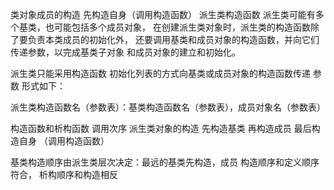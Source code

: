 类对象成员的构造 先构造自身（调用构造函数）
派生类构造函数 派生类可能有多个基类，也可能包括多个成员对象，
在创建派生类对象时，派生类的构造函数除了要负责本类成员的初始化外，
还要调用基类和成员对象的构造函数，并向它们传递参数，以完成基类子对象
和成员对象的建立和初始化。

派生类只能采用构造函数 初始化列表的方式向基类或成员对象的构造函数传递
参数
形式如下：

派生类构造函数名（参数表）：基类构造函数名（参数表），成员对象名（参数表）

构造函数和析构函数 调用次序 派生类对象的构造
先构造基类
再构造成员
最后构造自身 （调用构造函数）

基类构造顺序由派生类层次决定：最远的基类先构造，成员
构造顺序和定义顺序符合， 析构顺序和构造相反
